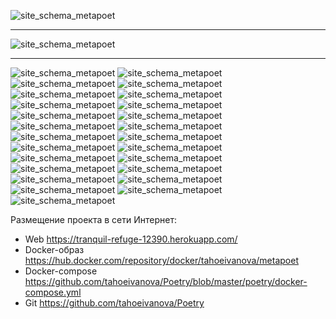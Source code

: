![site_schema_metapoet](https://raw.githubusercontent.com/tahoeivanova/diploma/master/Diploma_metapoet_presentation%20img.001.jpg)
________________________________________________________________________________________________________________________________
![site_schema_metapoet](https://raw.githubusercontent.com/tahoeivanova/diploma/master/Diploma_metapoet_presentation%20img.002.jpg)
________________________________________________________________________________________________________________________________
![site_schema_metapoet](https://raw.githubusercontent.com/tahoeivanova/diploma/master/Diploma_metapoet_presentation%20img.003.jpg)
![site_schema_metapoet](https://raw.githubusercontent.com/tahoeivanova/diploma/master/Diploma_metapoet_presentation%20img.004.jpg)
![site_schema_metapoet](https://raw.githubusercontent.com/tahoeivanova/diploma/master/Diploma_metapoet_presentation%20img.005.jpg)
![site_schema_metapoet](https://raw.githubusercontent.com/tahoeivanova/diploma/master/Diploma_metapoet_presentation%20img.006.jpg)
![site_schema_metapoet](https://raw.githubusercontent.com/tahoeivanova/diploma/master/Diploma_metapoet_presentation%20img.007.jpg)
![site_schema_metapoet](https://raw.githubusercontent.com/tahoeivanova/diploma/master/Diploma_metapoet_presentation%20img.008.jpg)
![site_schema_metapoet](https://raw.githubusercontent.com/tahoeivanova/diploma/master/Diploma_metapoet_presentation%20img.009.jpg)
![site_schema_metapoet](https://raw.githubusercontent.com/tahoeivanova/diploma/master/Diploma_metapoet_presentation%20img.010.jpg)
![site_schema_metapoet](https://raw.githubusercontent.com/tahoeivanova/diploma/master/Diploma_metapoet_presentation%20img.011.jpg)
![site_schema_metapoet](https://raw.githubusercontent.com/tahoeivanova/diploma/master/Diploma_metapoet_presentation%20img.012.jpg)
![site_schema_metapoet](https://raw.githubusercontent.com/tahoeivanova/diploma/master/Diploma_metapoet_presentation%20img.013.jpg)
![site_schema_metapoet](https://raw.githubusercontent.com/tahoeivanova/diploma/master/Diploma_metapoet_presentation%20img.014.jpg)
![site_schema_metapoet](https://raw.githubusercontent.com/tahoeivanova/diploma/master/Diploma_metapoet_presentation%20img.013.jpg)
![site_schema_metapoet](https://raw.githubusercontent.com/tahoeivanova/diploma/master/Diploma_metapoet_presentation%20img.015.jpg)
![site_schema_metapoet](https://raw.githubusercontent.com/tahoeivanova/diploma/master/Diploma_metapoet_presentation%20img.016.jpg)
![site_schema_metapoet](https://raw.githubusercontent.com/tahoeivanova/diploma/master/Diploma_metapoet_presentation%20img.017.jpg)
![site_schema_metapoet](https://raw.githubusercontent.com/tahoeivanova/diploma/master/Diploma_metapoet_presentation%20img.018.jpg)
![site_schema_metapoet](https://raw.githubusercontent.com/tahoeivanova/diploma/master/Diploma_metapoet_presentation%20img.019.jpg)
![site_schema_metapoet](https://raw.githubusercontent.com/tahoeivanova/diploma/master/Diploma_metapoet_presentation%20img.020.jpg)
![site_schema_metapoet](https://raw.githubusercontent.com/tahoeivanova/diploma/master/Diploma_metapoet_presentation%20img.021.jpg)
![site_schema_metapoet](https://raw.githubusercontent.com/tahoeivanova/diploma/master/Diploma_metapoet_presentation%20img.022.jpg)
![site_schema_metapoet](https://raw.githubusercontent.com/tahoeivanova/diploma/master/Diploma_metapoet_presentation%20img.023.jpg)
![site_schema_metapoet](https://raw.githubusercontent.com/tahoeivanova/diploma/master/Diploma_metapoet_presentation%20img.024.jpg)
![site_schema_metapoet](https://raw.githubusercontent.com/tahoeivanova/diploma/master/Diploma_metapoet_presentation%20img.025.jpg)
![site_schema_metapoet](https://raw.githubusercontent.com/tahoeivanova/diploma/master/Diploma_metapoet_presentation%20img.026.jpg)






Размещение проекта в сети Интернет:

- Web https://tranquil-refuge-12390.herokuapp.com/
- Docker-образ https://hub.docker.com/repository/docker/tahoeivanova/metapoet
- Docker-compose https://github.com/tahoeivanova/Poetry/blob/master/poetry/docker-compose.yml
- Git https://github.com/tahoeivanova/Poetry

